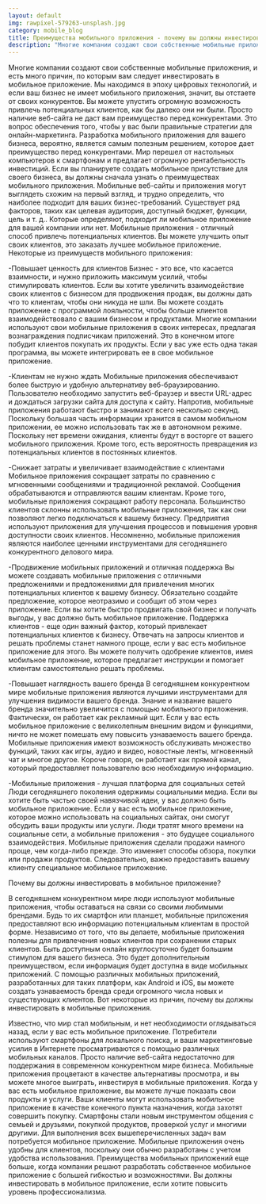 ```yaml
---
layout: default
img: rawpixel-579263-unsplash.jpg
category: mobile_blog
title: Преимущества мобильного приложения - почему вы должны инвестировать
description: "Многие компании создают свои собственные мобильные приложения, и есть много причин, по которым вам    следует инвестировать в мобильное приложение. Мы находимся в эпоху цифровых технологий, и если ваш бизнес не имеет мобильного приложения, значит, вы отстаете от своих конкурентов. Вы можете упустить огромную возможность привлечь потенциальных клиентов, как бы далеко они ни были. Просто наличие веб-сайта не даст вам преимущество перед конкурентами. Это вопрос обеспечения того, чтобы у вас были правильные стратегии для онлайн-маркетинга."
---
```

Многие компании создают свои собственные мобильные приложения, и есть много причин, по которым вам следует инвестировать в мобильное приложение. Мы находимся в эпоху цифровых технологий, и если ваш бизнес не имеет мобильного приложения, значит, вы отстаете от своих конкурентов. Вы можете упустить огромную возможность привлечь потенциальных клиентов, как бы далеко они ни были. Просто наличие веб-сайта не даст вам преимущество перед конкурентами. Это вопрос обеспечения того, чтобы у вас были правильные стратегии для онлайн-маркетинга.
Разработка мобильного приложения для вашего бизнеса, вероятно, является самым полезным решением, которое дает преимущество перед конкурентами. Мир перешел от настольных компьютеров к смартфонам и предлагает огромную рентабельность инвестиций. Если вы планируете создать мобильное присутствие для своего бизнеса, вы должны сначала узнать о преимуществах мобильного приложения. Мобильные веб-сайты и приложения могут выглядеть схожим на первый взгляд, и трудно определить, что наиболее подходит для ваших бизнес-требований. Существует ряд факторов, таких как целевая аудитория, доступный бюджет, функции, цель и т. д.. Которые определяют, подходит ли мобильное приложение для вашей компании или нет.
Мобильные приложения - отличный способ привлечь потенциальных клиентов. Вы можете улучшить опыт своих клиентов, это заказать лучшее мобильное приложение. Некоторые из преимуществ мобильного приложения:

-Повышает ценность для клиентов
Бизнес - это все, что касается взаимности, и нужно приложить максимум усилий, чтобы стимулировать клиентов. Если вы хотите увеличить взаимодействие своих клиентов с бизнесом для продвижения продаж, вы должны дать что то клиентам, чтобы они никуда не шли. Вы можете создать приложение с программой лояльности, чтобы больше клиентов взаимодействовало с вашим бизнесом и продуктами.
Многие компании используют свои мобильные приложения в своих интересах, предлагая вознаграждения подписчикам приложений. Это в конечном итоге побудит клиентов покупать их продукты. Если у вас уже есть одна такая программа, вы можете интегрировать ее в свое мобильное приложение.

-Клиентам не нужно ждать
Мобильные приложения обеспечивают более быструю и удобную альтернативу веб-браузированию. Пользователю необходимо запустить веб-браузер и ввести URL-адрес и дождаться загрузки сайта для доступа к сайту. Напротив, мобильные приложения работают быстро и занимают всего несколько секунд. Поскольку большая часть информации хранится в самом мобильном приложении, ее можно использовать так же в автономном режиме.
Поскольку нет времени ожидания, клиенты будут в восторге от вашего мобильного приложения. Кроме того, есть вероятность превращения из потенциальных клиентов в постоянных клиентов.

-Снижает затраты и увеличивает взаимодействие с клиентами
Мобильное приложения сокращает затраты по сравнению с мгновенными сообщениями и традиционной рекламой. Сообщения обрабатываются и отправляются вашим клиентам. Кроме того, мобильные приложения сокращают работу персонала. Большинство клиентов склонны использовать мобильные приложения, так как они позволяют легко подключаться к вашему бизнесу. Предприятия используют приложения для улучшения процессов и повышения уровня доступности своих клиентов. Несомненно, мобильные приложения являются наиболее ценными инструментами для сегодняшнего конкурентного делового мира.

-Продвижение мобильных приложений и отличная поддержка
Вы можете создавать мобильные приложения с отличными предложениями и предложениями для привлечения многих потенциальных клиентов к вашему бизнесу. Обязательно создайте предложение, которое неотразимо и сообщит об этом через приложение. Если вы хотите быстро продвигать свой бизнес и получать выгоды, у вас должно быть мобильное приложение.
Поддержка клиентов - еще один важный фактор, который привлекает потенциальных клиентов к бизнесу. Отвечать на запросы клиентов и решать проблемы станет намного проще, если у вас есть мобильное приложение для этого. Вы можете получить одобрение клиентов, имея мобильное приложение, которое предлагает инструкции и помогает клиентам самостоятельно решать проблемы.

-Повышает наглядность вашего бренда
В сегодняшнем конкурентном мире мобильные приложения являются лучшими инструментами для улучшения видимости вашего бренда. Знание и название вашего бренда значительно увеличится с помощью мобильного приложения. Фактически, он работает как рекламный щит. Если у вас есть мобильное приложение с великолепным внешним видом и функциями, ничто не может помешать ему повысить узнаваемость вашего бренда.
Мобильные приложения имеют возможность обслуживать множество функций, таких как игры, аудио и видео, новостные ленты, мгновенный чат и многое другое. Короче говоря, он работает как прямой канал, который предоставляет пользователю всю необходимую информацию.

-Мобильные приложения - лучшая платформа для социальных сетей
Люди сегодняшнего поколения одержимы социальными медиа. Если вы хотите быть частью своей навязчивой идеи, у вас должно быть мобильное приложение. Если у вас есть мобильное приложение, которое можно использовать на социальных сайтах, они смогут обсудить ваши продукты или услуги. Люди тратят много времени на социальные сети, а мобильные приложения - это будущее социального взаимодействия.
Мобильные приложения сделали продажи намного проще, чем когда-либо прежде. Это изменяет способы обзора, покупки или продажи продуктов. Следовательно, важно предоставить вашему клиенту специальное мобильное приложение.

Почему вы должны инвестировать в мобильное приложение?

В сегодняшнем конкурентном мире люди используют мобильные приложения, чтобы оставаться на связи со своими любимыми брендами. Будь то их смартфон или планшет, мобильные приложения предоставляют всю информацию потенциальным клиентам в простой форме. Независимо от того, что вы делаете, мобильные приложения полезны для привлечения новых клиентов при сохранении старых клиентов. Быть доступным онлайн круглосуточно будет большим стимулом для вашего бизнеса. Это будет дополнительным преимуществом, если информация будет доступна в виде мобильных приложений. С помощью различных мобильных приложений, разработанных для таких платформ, как Android и iOS, вы можете создать узнаваемость бренда среди огромного числа новых и существующих клиентов. Вот некоторые из причин, почему вы должны инвестировать в мобильные приложения.

Известно, что мир стал мобильным, и нет необходимости оглядываться назад, если у вас есть мобильное приложение. Потребители используют смартфоны для локального поиска, и ваши маркетинговые усилия в Интернете просматриваются с помощью различных мобильных каналов. Просто наличие веб-сайта недостаточно для поддержания в современном конкурентном мире бизнеса. Мобильные приложения процветают в качестве альтернативы просмотра, и вы можете многое выиграть, инвестируя в мобильные приложения.
Когда у вас есть мобильное приложение, вы можете лучше показать свои продукты и услуги. Ваши клиенты могут использовать мобильное приложение в качестве конечного пункта назначения, когда захотят совершить покупку. Смартфоны стали новым инструментом общения с семьей и друзьями, покупкой продуктов, проверкой услуг и многими другими. Для выполнения всех вышеперечисленных задач вам потребуется мобильное приложение.
Мобильные приложения очень удобны для клиентов, поскольку они обычно разработаны с учетом удобства использования. Преимущества мобильных приложений еще больше, когда компании решают разработать собственное мобильное приложение с большей гибкостью и возможностями. Вы должны инвестировать в мобильное приложение, если хотите повысить уровень профессионализма.
